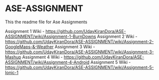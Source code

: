 # ASE-ASSIGNMENT

This the readme file for Ase Assignments 

Assignment 1 Wiki - https://github.com/UdayKiranDora/ASE-ASSIGNMENT/wiki/Assignment-1-BurnDowns
Assignment 2 Wiki - https://github.com/UdayKiranDora/ASE-ASSIGNMENT/wiki/Assignment-2-GoogleMaps-&-Weather
Assignment 3 Wiki - https://github.com/UdayKiranDora/ASE-ASSIGNMENT/wiki/Assignment-3-Mashup
Assignment 4 Wiki - https://github.com/UdayKiranDora/ASE-ASSIGNMENT/wiki/Assignment-4-Android
Assignment 5 Wiki - https://github.com/UdayKiranDora/ASE-ASSIGNMENT/wiki/Assignment-5-Ionic-1
